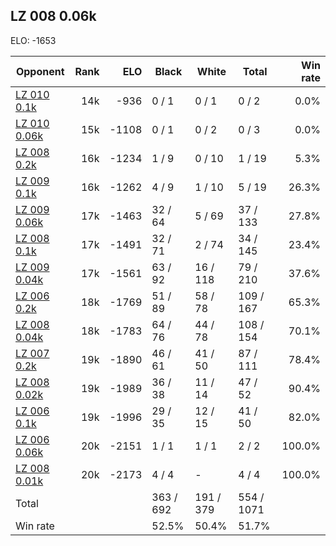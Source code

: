 ## LZ 008 0.06k ##

ELO: -1653

Opponent | Rank | ELO | Black | White | Total | Win rate
---------|-----:|----:|-------|-------|-------|-------:
[LZ 010 0.1k](LZ%20010%200.1k.md) | 14k | -936 | 0 / 1 | 0 / 1 | 0 / 2 | 0.0%
[LZ 010 0.06k](LZ%20010%200.06k.md) | 15k | -1108 | 0 / 1 | 0 / 2 | 0 / 3 | 0.0%
[LZ 008 0.2k](LZ%20008%200.2k.md) | 16k | -1234 | 1 / 9 | 0 / 10 | 1 / 19 | 5.3%
[LZ 009 0.1k](LZ%20009%200.1k.md) | 16k | -1262 | 4 / 9 | 1 / 10 | 5 / 19 | 26.3%
[LZ 009 0.06k](LZ%20009%200.06k.md) | 17k | -1463 | 32 / 64 | 5 / 69 | 37 / 133 | 27.8%
[LZ 008 0.1k](LZ%20008%200.1k.md) | 17k | -1491 | 32 / 71 | 2 / 74 | 34 / 145 | 23.4%
[LZ 009 0.04k](LZ%20009%200.04k.md) | 17k | -1561 | 63 / 92 | 16 / 118 | 79 / 210 | 37.6%
[LZ 006 0.2k](LZ%20006%200.2k.md) | 18k | -1769 | 51 / 89 | 58 / 78 | 109 / 167 | 65.3%
[LZ 008 0.04k](LZ%20008%200.04k.md) | 18k | -1783 | 64 / 76 | 44 / 78 | 108 / 154 | 70.1%
[LZ 007 0.2k](LZ%20007%200.2k.md) | 19k | -1890 | 46 / 61 | 41 / 50 | 87 / 111 | 78.4%
[LZ 008 0.02k](LZ%20008%200.02k.md) | 19k | -1989 | 36 / 38 | 11 / 14 | 47 / 52 | 90.4%
[LZ 006 0.1k](LZ%20006%200.1k.md) | 19k | -1996 | 29 / 35 | 12 / 15 | 41 / 50 | 82.0%
[LZ 006 0.06k](LZ%20006%200.06k.md) | 20k | -2151 | 1 / 1 | 1 / 1 | 2 / 2 | 100.0%
[LZ 008 0.01k](LZ%20008%200.01k.md) | 20k | -2173 | 4 / 4 | - | 4 / 4 | 100.0%
Total | | | 363 / 692 | 191 / 379 | 554 / 1071 | 
Win rate| | | 52.5% | 50.4% | 51.7% | 
